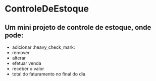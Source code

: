 # ControleDeEstoque

## Um mini projeto de controle de estoque, onde pode: 

<ul>
  <li>adicionar :heavy_check_mark:</li>
  <li>remover</li>
  <li>alterar</li>
  <li>efetuar venda</li>
  <li>receber o valor</li>
  <li>total do faturamento no final do dia</li>
</ul>
